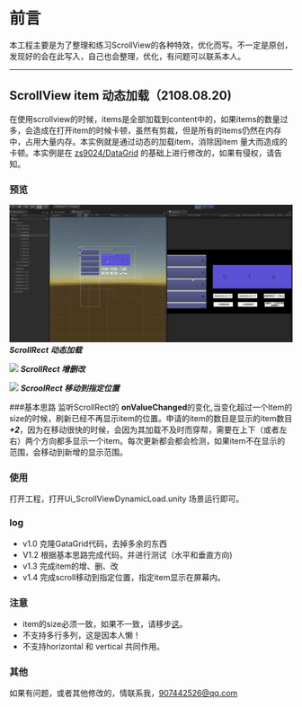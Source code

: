 前言
==========
  本工程主要是为了整理和练习ScrollView的各种特效，优化而写。不一定是原创，发现好的会在此写入，自己也会整理，优化，有问题可以联系本人。 
  
 ***
## ScrollView item 动态加载（2108.08.20)
在使用scrollview的时候，items是全部加载到content中的，如果items的数量过多，会造成在打开item的时候卡顿，虽然有剪裁，但是所有的items仍然在内存中，占用大量内存。本实例就是通过动态的加载item，消除因item 量大而造成的卡顿。本实例是在 [zs9024/DataGrid](https://github.com/zs9024/DataGrid) 的基础上进行修改的，如果有侵权，请告知。

### 预览
![](res/12.gif)
___***ScrollRect 动态加载***___

![](res/13.git)
***ScrollRect 增删改***  

![](res/14.git)
***ScroolRect 移动到指定位置***
  
###基本思路
  监听ScrollRect的 **onValueChanged**的变化,当变化超过一个Item的size的时候，刷新已经不再显示item的位置。申请的item的数目是显示的item数目 ***+2***，因为在移动很快的时候，会因为其加载不及时而穿帮，需要在上下（或者左右）两个方向都多显示一个item。每次更新都会都会检测，如果item不在显示的范围，会移动到新增的显示范围。
  
### 使用
打开工程，打开Ui_ScrollViewDynamicLoad.unity 场景运行即可。
  
  
### log
* v1.0 克隆GataGrid代码，去掉多余的东西
* V1.2 根据基本思路完成代码，并进行测试（水平和垂直方向)
* v1.3 完成item的增、删、改
* v1.4 完成scroll移动到指定位置，指定item显示在屏幕内。

### 注意
* item的size必须一致，如果不一致，请移步[这](https://github.com/qiankanglai/LoopScrollRect)。
* 不支持多行多列，这是因本人懒！
* 不支持horizontal 和 vertical 共同作用。
### 其他
如果有问题，或者其他修改的，情联系我，907442526@qq.com
  
  
